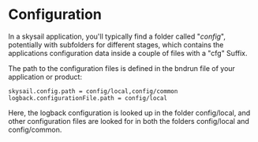 # Configuration

In a skysail application, you'll typically find a folder called "_config_", potentially with subfolders for different stages, which contains the applications configuration data inside a couple of files with a "cfg" Suffix.

The path to the configuration files is defined in the bndrun file of your application or product:

```
skysail.config.path = config/local,config/common
logback.configurationFile.path = config/local
```

Here, the logback configuration is looked up in the folder config/local, and other configuration files are looked for in both the folders config/local and config/common.

